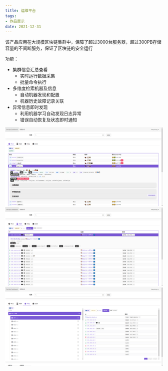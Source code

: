 ```yaml
---
title: 运维平台
tags:
- 作品展示
date: 2021-12-31
---
```


该产品应用在大规模区块链集群中，保障了超过3000台服务器，超过300PB存储容量的不间断服务，保证了区块链的安全运行

功能：

- 集群信息汇总查看
    - 实时运行数据采集
    - 批量命令执行
- 多维度检索机器及信息
    - 自动机器发现和配置
    - 机器历史故障记录关联
- 异常信息即时发现
    - 利用机器学习自动发现日志异常
    - 错误自动恢复及状态即时通知


![](1.png)
![](2.png)
![](3.png)
